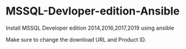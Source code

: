 # MSSQL-Devloper-edition-Ansible
Install MSSQL Developer edition 2014,2016,2017,2019 using ansible

Make sure to change the download URL and Product ID.
